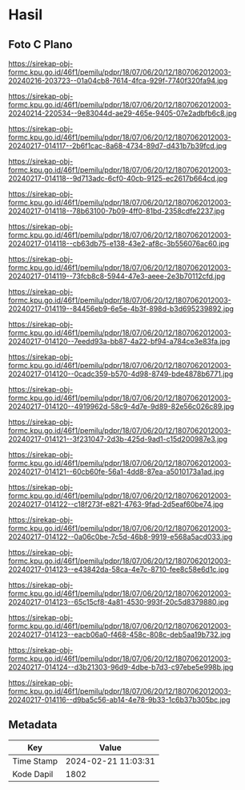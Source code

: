 # Hasil

## Foto C Plano

https://sirekap-obj-formc.kpu.go.id/46f1/pemilu/pdpr/18/07/06/20/12/1807062012003-20240216-203723--01a04cb8-7614-4fca-929f-7740f320fa94.jpg

https://sirekap-obj-formc.kpu.go.id/46f1/pemilu/pdpr/18/07/06/20/12/1807062012003-20240214-220534--9e83044d-ae29-465e-9405-07e2adbfb6c8.jpg

https://sirekap-obj-formc.kpu.go.id/46f1/pemilu/pdpr/18/07/06/20/12/1807062012003-20240217-014117--2b6f1cac-8a68-4734-89d7-d431b7b39fcd.jpg

https://sirekap-obj-formc.kpu.go.id/46f1/pemilu/pdpr/18/07/06/20/12/1807062012003-20240217-014118--9d713adc-6cf0-40cb-9125-ec2617b664cd.jpg

https://sirekap-obj-formc.kpu.go.id/46f1/pemilu/pdpr/18/07/06/20/12/1807062012003-20240217-014118--78b63100-7b09-4ff0-81bd-2358cdfe2237.jpg

https://sirekap-obj-formc.kpu.go.id/46f1/pemilu/pdpr/18/07/06/20/12/1807062012003-20240217-014118--cb63db75-e138-43e2-af8c-3b556076ac60.jpg

https://sirekap-obj-formc.kpu.go.id/46f1/pemilu/pdpr/18/07/06/20/12/1807062012003-20240217-014119--73fcb8c8-5944-47e3-aeee-2e3b70112cfd.jpg

https://sirekap-obj-formc.kpu.go.id/46f1/pemilu/pdpr/18/07/06/20/12/1807062012003-20240217-014119--84456eb9-6e5e-4b3f-898d-b3d695239892.jpg

https://sirekap-obj-formc.kpu.go.id/46f1/pemilu/pdpr/18/07/06/20/12/1807062012003-20240217-014120--7eedd93a-bb87-4a22-bf94-a784ce3e83fa.jpg

https://sirekap-obj-formc.kpu.go.id/46f1/pemilu/pdpr/18/07/06/20/12/1807062012003-20240217-014120--0cadc359-b570-4d98-8749-bde4878b6771.jpg

https://sirekap-obj-formc.kpu.go.id/46f1/pemilu/pdpr/18/07/06/20/12/1807062012003-20240217-014120--4919962d-58c9-4d7e-9d89-82e56c026c89.jpg

https://sirekap-obj-formc.kpu.go.id/46f1/pemilu/pdpr/18/07/06/20/12/1807062012003-20240217-014121--3f231047-2d3b-425d-9ad1-c15d200987e3.jpg

https://sirekap-obj-formc.kpu.go.id/46f1/pemilu/pdpr/18/07/06/20/12/1807062012003-20240217-014121--60cb60fe-56a1-4dd8-87ea-a5010173a1ad.jpg

https://sirekap-obj-formc.kpu.go.id/46f1/pemilu/pdpr/18/07/06/20/12/1807062012003-20240217-014122--c18f273f-e821-4763-9fad-2d5eaf60be74.jpg

https://sirekap-obj-formc.kpu.go.id/46f1/pemilu/pdpr/18/07/06/20/12/1807062012003-20240217-014122--0a06c0be-7c5d-46b8-9919-e568a5acd033.jpg

https://sirekap-obj-formc.kpu.go.id/46f1/pemilu/pdpr/18/07/06/20/12/1807062012003-20240217-014123--e43842da-58ca-4e7c-8710-fee8c58e6d1c.jpg

https://sirekap-obj-formc.kpu.go.id/46f1/pemilu/pdpr/18/07/06/20/12/1807062012003-20240217-014123--65c15cf8-4a81-4530-993f-20c5d8379880.jpg

https://sirekap-obj-formc.kpu.go.id/46f1/pemilu/pdpr/18/07/06/20/12/1807062012003-20240217-014123--eacb06a0-f468-458c-808c-deb5aa19b732.jpg

https://sirekap-obj-formc.kpu.go.id/46f1/pemilu/pdpr/18/07/06/20/12/1807062012003-20240217-014124--d3b21303-96d9-4dbe-b7d3-c97ebe5e998b.jpg

https://sirekap-obj-formc.kpu.go.id/46f1/pemilu/pdpr/18/07/06/20/12/1807062012003-20240217-014116--d9ba5c56-ab14-4e78-9b33-1c6b37b305bc.jpg


## Metadata

| Key        | Value               |
| ---------- | ------------------- |
| Time Stamp | 2024-02-21 11:03:31 |
| Kode Dapil | 1802                |



